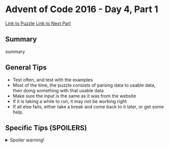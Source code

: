 # Advent of Code 2016 - Day 4, Part 1

[Link to Puzzle](https://adventofcode.com/2016/day/4)
[Link to Next Part](https://github.com/CodingAP/unofficial-aoc-syllabus/blob/main/years/2016/day4/part2.md)

## Summary
summary

## General Tips
- Test often, and test with the examples
- Most of the time, the puzzle consists of parsing data to usable data, then doing something with that usable data
- Make sure the input is the same as it was from the website
- If it is taking a while to run, it may not be working right
- If all else fails, either take a break and come back to it later, or get some help.

## Specific Tips (SPOILERS)
<details> <summary>Spoiler warning!</summary>

specific tips

</details>
